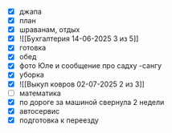 - [x] джапа
- [x] план
- [x] шраванам, отдых
- [x] ![[Бухгалтерия 14-06-2025 3 из 5]]
- [x] готовка
- [x] обед
- [x] фото Юле и сообщение про садху -сангу
- [x] уборка
- [x] ![[Выкуп ковров 02-07-2025 2 из 3]]
- [ ] математика 
- [x] по дороге за машиной свернула 2 недели
- [x] автосервис
- [x] подготовка к переезду